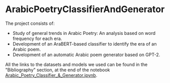 # ArabicPoetryClassifierAndGenerator
The project consists of:
* Study of general trends in Arabic Poetry: An analysis based on word frequency for each era.
* Development of an AraBERT-based classifier to identify the era of an Arabic poem.
* Development of an automatic Arabic poem generator based on GPT-2.

All the links to the datasets and models we used can be found in the "Bibliography" section, at the end of the notebook [Arabic_Poetry_Classifier_&_Generator.ipynb]([docs/CONTRIBUTING.md](https://github.com/firas-meddeb/Arabic-Poetry-Classifier-Generator/blob/main/Arabic_Poetry_Classifier_%26_Generator.ipynb)https://github.com/firas-meddeb/Arabic-Poetry-Classifier-Generator/blob/main/Arabic_Poetry_Classifier_%26_Generator.ipynb).
